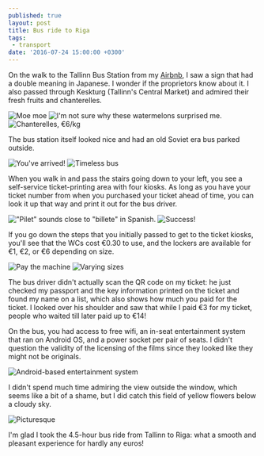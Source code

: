 ```yaml
---
published: true
layout: post
title: Bus ride to Riga
tags:
 - transport
date: '2016-07-24 15:00:00 +0300'
---
```

On the walk to the Tallinn Bus Station from my [Airbnb](https://www.airbnb.com/c/tting1?s=8&user_id=276940&ref_device_id=0d023e62f7dc763cd184a94c9ef809b981c0624b), I saw a sign that had a double meaning in Japanese. I wonder if the proprietors know about it. I also passed through Keskturg (Tallinn's Central Market) and admired their fresh fruits and chanterelles.

<!--more-->

![Moe moe]({{site.baseurl}}/images/2016/07/24/bus-ride-to-riga/moe.jpeg)
![I'm not sure why these watermelons surprised me.]({{site.baseurl}}/images/2016/07/24/bus-ride-to-riga/keskturg-watermelon.jpeg)
![Chanterelles, €6/kg]({{site.baseurl}}/images/2016/07/24/bus-ride-to-riga/keskturg-chanterelles.jpeg)

The bus station itself looked nice and had an old Soviet era bus parked outside.

![You've arrived!]({{site.baseurl}}/images/2016/07/24/bus-ride-to-riga/busstation-front.jpeg)
![Timeless bus]({{site.baseurl}}/images/2016/07/24/bus-ride-to-riga/busstation-sovietbus.jpeg)

When you walk in and pass the stairs going down to your left, you see a self-service ticket-printing area with four kiosks. As long as you have your ticket number from when you purchased your ticket ahead of time, you can look it up that way and print it out for the bus driver.

!["Pilet" sounds close to "billete" in Spanish.]({{site.baseurl}}/images/2016/07/24/bus-ride-to-riga/busstation-tickets.jpeg)
![Success!]({{site.baseurl}}/images/2016/07/24/bus-ride-to-riga/busstation-printedticket.jpeg)

If you go down the steps that you initially passed to get to the ticket kiosks, you'll see that the WCs cost €0.30 to use, and the lockers are available for €1, €2, or €6 depending on size.

![Pay the machine]({{site.baseurl}}/images/2016/07/24/bus-ride-to-riga/busstation-wcs.jpeg)
![Varying sizes]({{site.baseurl}}/images/2016/07/24/bus-ride-to-riga/busstation-lockers.jpeg)

The bus driver didn't actually scan the QR code on my ticket: he just checked my passport and the key information printed on the ticket and found my name on a list, which also shows how much you paid for the ticket. I looked over his shoulder and saw that while I paid €3 for my ticket, people who waited till later paid up to €14!

On the bus, you had access to free wifi, an in-seat entertainment system that ran on Android OS, and a power socket per pair of seats. I didn't question the validity of the licensing of the films since they looked like they might not be originals.

![Android-based entertainment system]({{site.baseurl}}/images/2016/07/24/bus-ride-to-riga/bus-entertainment.jpeg)

I didn't spend much time admiring the view outside the window, which seems like a bit of a shame, but I did catch this field of yellow flowers below a cloudy sky.

![Picturesque]({{site.baseurl}}/images/2016/07/24/bus-ride-to-riga/bus-view.jpeg)

I'm glad I took the 4.5-hour bus ride from Tallinn to Riga: what a smooth and pleasant experience for hardly any euros!
